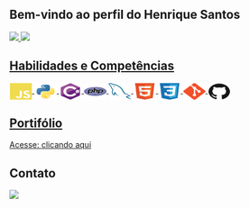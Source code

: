 ## Bem-vindo ao perfil do Henrique Santos

<div>
 <a href="https://github.com/Henrique-Santoss">
 <img height="190px" src="https://github-readme-stats.vercel.app/api?username=Henrique-Santoss&show_icons=true&theme=tokyonight&include_all_commits=true&count_private=true"/>
 <img height="190px" src="https://github-readme-stats.vercel.app/api/top-langs/?username=Henrique-Santoss&layout=compact&langs_count=6&theme=tokyonight"/>
</div>
 
## Habilidades e Competências
<div style="display: inline_block">
 <img align="center" alt="Js" height="30" width="40" src="https://raw.githubusercontent.com/devicons/devicon/master/icons/javascript/javascript-plain.svg">
 <img align="center" alt="Python" height="30" width="40" src="https://raw.githubusercontent.com/devicons/devicon/master/icons/python/python-original.svg">
 <img align="center" alt="C#" height="30" width="40" src="https://raw.githubusercontent.com/devicons/devicon/master/icons/csharp/csharp-original.svg">
 <img align="center" alt="PHP" height="30" width="40" src="https://raw.githubusercontent.com/devicons/devicon/master/icons/php/php-original.svg">
 <img align="center" alt="MySQL" height="30" width="40" src="https://raw.githubusercontent.com/devicons/devicon/master/icons/mysql/mysql-original.svg">
 <img align="center" alt="HTML" height="30" width="40" src="https://raw.githubusercontent.com/devicons/devicon/master/icons/html5/html5-original.svg">
 <img align="center" alt="CSS" height="30" width="40" src="https://raw.githubusercontent.com/devicons/devicon/master/icons/css3/css3-original.svg">
 <img align="center" alt="Git" height="30" width="40" src="https://raw.githubusercontent.com/devicons/devicon/master/icons/git/git-original.svg">
 <img align="center" alt="GitHub" height="30" width="40" src="https://raw.githubusercontent.com/devicons/devicon/master/icons/github/github-original.svg">
</div>

## Portifólio
Acesse: [clicando aqui](https://henrique-santoss.github.io/portifolio/)
 
## Contato
<div>
 <a href="https://www.linkedin.com/in/henrique-santos-souza/" target="_blank">
  <img src="https://img.shields.io/badge/-LinkedIn-%230077B5?style=for-the-badge&logo=linkedin&logoColor=white" target="_blank">
 </a> 
</div>
